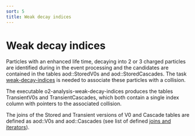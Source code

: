 ```yaml
---
sort: 5
title: Weak decay indices
---
```


# Weak decay indices

Particles with an enhanced life time, decaying into 2 or 3 charged particles are identified during in the event processing and the candidates are contained in the tables aod::StoredV0s and aod::StoredCascades. The task [weak-decay-indices](../datamodel/helperTaskTables.html#o2-analysis-weak-decay-indices) is needed to associate these particles with a collision.

The executable o2-analysis-weak-decay-indices produces the tables TransientV0s and TransientCascades, which both contain a single index column with pointers to the associated collision.

The joins of the Stored and Transient versions of V0 and Cascade tables are defined as aod::V0s and aod::Cascades (see list of defined [joins and iterators](../datamodel/joinsAndIterators.html#list-of-defined-joins-and-iterators)).


